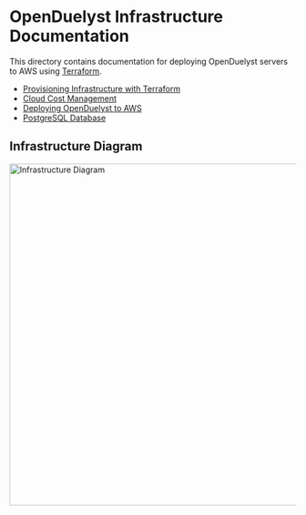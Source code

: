 # OpenDuelyst Infrastructure Documentation

This directory contains documentation for deploying OpenDuelyst servers to AWS
using [Terraform](https://developer.hashicorp.com/terraform).

- [Provisioning Infrastructure with Terraform](TERRAFORM.md)
- [Cloud Cost Management](COSTS.md)
- [Deploying OpenDuelyst to AWS](DEPLOYS.md)
- [PostgreSQL Database](POSTGRES.md)

## Infrastructure Diagram

<img src="../diagrams/infrastructure.png" alt="Infrastructure Diagram" width=600 />
